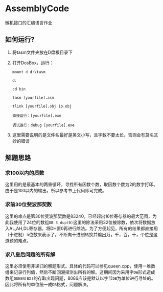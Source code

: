 # AssemblyCode
微机接口的汇编语言作业

## 如何运行?

1. 将tasm文件夹放在D盘根目录下
2. 打开DosBox，运行：
    
    `mount d d:\tasm`

     `d:`

     `cd bin`

	`tasm [yourfile].asm`

	`tlink [yourfile].obj io.obj`

	`直接运行：[yourfile].exe`

	`调试运行：debug [yourfile].exe`

3. 这里需要说明的是文件名最好是英文小写，且字数不要太长，否则会有莫名其妙的错误

## 解题思路

### 求100以内的质数

这里用的是最基本的两重循环，寻找所有因数个数，取因数个数为2的数字打印。由于是100以内的输出，所以参考书上代码即可完成。


### 求前30位斐波那契数

这里的难点是第30位斐波那契数是83240，已经超出16位寄存器的最大范围，为此我使用了24位的数组`DB 3 dup(0)`这里的除法采用32位被除数，依次将数据放入AL,AH,DL寄存器，将DH置0再进行除法。为了方便起见，所有的结果都直接用（十进制）5位数来表示了。不断向十进制转换并输出万，千，百，十，个位是这道题的难点。


### 求八皇后问题的所有解

这里必须使用非递归的解题形式。具体的代码可以参见queen.cpp，使用一维数组来记录行列值，然后不断回溯探测出所有的解。这期间因为采用字`DW`形式造成数组`QUEEN[BX]`的存取出现问题，8086应该是默认以字节`DB`为单位进行寻址的。因此将所有的单位统一成`DB`格式，问题解决。
